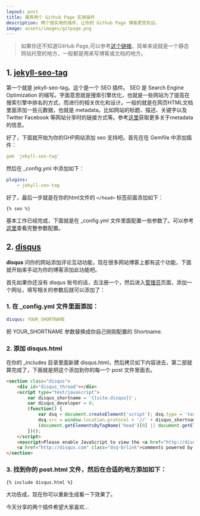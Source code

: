 ```yaml
---
layout: post
title: 推荐两个 Github Page 实用插件
description: 两个很实用的插件，让你的 Github Page 博客更受欢迎。
image: assets/images/gitpage.png
---
```


> 如果你还不知道GitHub Page,可以参考[这个链接](https://pages.github.com/)。简单来说就是一个静态网站托管的地方，一般都是用来写博客或文档的地方。

## 1. [jekyll-seo-tag](https://github.com/jekyll/jekyll-seo-tag)

第一个就是 jekyll-seo-tag。这个是一个 SEO 插件。 SEO 是 Search Engine Optimization 的缩写。字面意思就是搜索引擎优化，也就是一些网站为了提高在搜索引擎中排名的方式，而进行的相关优化和设计。一般的就是在网页HTML文档里面添加一些元数据，也就是 metadata。比如网站的标题、描述、关键字以及 Twitter Facebook 等网站分享时的链接方式等。参考[这里](https://developer.mozilla.org/en-US/docs/Learn/HTML/Introduction_to_HTML/The_head_metadata_in_HTML)获取更多关于metadata的信息。

好了，下面就开始为你的GHP网站添加 seo 支持吧。首先在在 Gemfile 中添加插件：

```yaml
gem 'jekyll-seo-tag'
```

然后在 _config.yml 中添加如下：

```yml
plugins:
    - jekyll-seo-tag
```

好了，最后一步就是在你的html文件的 `</head>` 标签前面添加如下：

<!-- {% raw %} -->
  ```liquid
  {% seo %}
  ```
<!-- {% endraw %} -->

基本工作已经完成，下面就是在 _config.yml 文件里面配置一些参数了。可以参考[这里](https://github.com/jekyll/jekyll-seo-tag/blob/master/docs/usage.md)查看完整参数配置。

## 2. [disqus](https://disqus.com/)

**disqus** 问你的网站添加评论互动功能，现在很多网站博客上都有这个功能，下面就开始来手动为你的博客添加此功能吧。

首先如果你还没有 disqus 账号的话，去注册一个，然后进入[管理员](https://disqus.com/admin/)页面，添加一个网址，填写相关的参数后就可以添加了：

### 1. 在 _config.yml 文件里面添加：

```yml
disqus: YOUR_SHORTNAME
```
把 YOUR_SHORTNAME 参数替换成你自己刚刚配置的 Shortname.

### 2. 添加 disqus.html

在你的 _includes 目录里面新建 disqus.html，然后拷贝如下内容进去，第二部就算完成了，下面就是把这个添加到你的每一个 post 文件里面去。

```html
<section class="disqus">
    <div id="disqus_thread"></div>
    <script type="text/javascript">
        var disqus_shortname = '{{site.disqus}}'; 
        var disqus_developer = 0;
        (function() {
            var dsq = document.createElement('script'); dsq.type = 'text/javascript'; dsq.async = true;
            dsq.src = window.location.protocol + '//' + disqus_shortname + '.disqus.com/embed.js';
            (document.getElementsByTagName('head')[0] || document.getElementsByTagName('body')[0]).appendChild(dsq);
        })();
    </script>
    <noscript>Please enable JavaScript to view the <a href="http://disqus.com/?ref_noscript">comments powered by Disqus.</a></noscript>
    <a href="http://disqus.com" class="dsq-brlink">comments powered by <span class="logo-disqus">Disqus</span></a>
</section>
```

### 3. 找到你的 post.html 文件，然后在合适的地方添加如下：

```html
{% include disqus.html %}
```

大功告成，现在你可以重新生成看一下效果了。

今天分享的两个插件希望大家喜欢...
